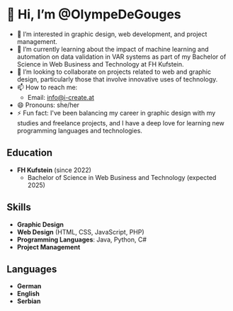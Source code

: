 # 👋 Hi, I’m @OlympeDeGouges

- 👀 I’m interested in graphic design, web development, and project management.
- 🌱 I’m currently learning about the impact of machine learning and automation on data validation in VAR systems as part of my Bachelor of Science in Web Business and Technology at FH Kufstein.
- 💞️ I’m looking to collaborate on projects related to web and graphic design, particularly those that involve innovative uses of technology.
- 📫 How to reach me: 
  - Email: info@i-create.at
- 😄 Pronouns: she/her
- ⚡ Fun fact: I've been balancing my career in graphic design with my studies and freelance projects, and I have a deep love for learning new programming languages and technologies.

## Education
- **FH Kufstein** (since 2022)
  - Bachelor of Science in Web Business and Technology (expected 2025)

## Skills
- **Graphic Design**
- **Web Design** (HTML, CSS, JavaScript, PHP)
- **Programming Languages**: Java, Python, C#
- **Project Management**

## Languages
- **German**
- **English**
- **Serbian**
